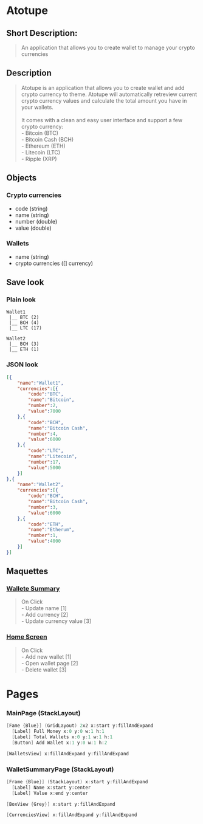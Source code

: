 # Atotupe

## Short Description: 
> An application that allows you to create wallet to manage your crypto currencies

## Description
> Atotupe is an application that allows you to create wallet and add crypto currency to theme. 
Atotupe will automatically retreview current crypto currency values and calculate the total amount you have in your wallets.
\
\
It comes with a clean and easy user interface and support a few crypto currency: 
\
\- Bitcoin (BTC)
\
\- Bitcoin Cash (BCH)
\
\- Ethereum (ETH)
\
\- Litecoin (LTC)
\
\- Ripple (XRP)

## Objects
### Crypto currencies 
 - code (string)
 - name (string)
 - number (double)
 - value (double)
### Wallets
 - name (string)
 - crypto currencies ([] currency)

 ## Save look
 ### Plain look
 ```
 Wallet1
  |__ BTC (2)
  |__ BCH (4)
  |__ LTC (17)

Wallet2
  |__ BCH (3)
  |__ ETH (1)
```
### JSON look
```json
[{
    "name":"Wallet1",
    "currencies":[{
        "code":"BTC",
        "name":"Bitcoin",
        "number":2,
        "value":7000
    },{
        "code":"BCH",
        "name":"Bitcoin Cash",
        "number":4,
        "value":6000
    },{
        "code":"LTC",
        "name":"Litecoin",
        "number":17,
        "value":5000
    }]
},{
    "name":"Wallet2",
    "currencies":[{
        "code":"BCH",
        "name":"Bitcoin Cash",
        "number":3,
        "value":6000
    },{
        "code":"ETH",
        "name":"Etherum",
        "number":1,
        "value":4000
    }]
}]
```

## Maquettes
### [Wallete Summary](https://github.com/Feldrise/atotup/blob/master/Branding/Maquette/WalletSummary.png)
> On Click
\
\- Update name [1]
\
\- Add currency [2]
\
\- Update currency value [3]

### [Home Screen](https://github.com/Feldrise/atotup/blob/master/Branding/Maquette/HomeScreen.png)
> On Click
\
\- Add new wallet [1]
\
\- Open wallet page [2]
\
\- Delete wallet [3]

# Pages
### MainPage (StackLayout)
```csharp
[Fame {Blue}] (GridLayout) 2x2 x:start y:fillAndExpand
  [Label] Full Money x:0 y:0 w:1 h:1
  [Label] Total Wallets x:0 y:1 w:1 h:1
  [Button] Add Wallet x:1 y:0 w:1 h:2

[WalletsView] x:fillAndExpand y:fillAndExpand
```
### WalletSummaryPage (StackLayout)
```csharp
[Frame {Blue}] (StackLayout) x:start y:fillAndExpand
  [Label] Name x:start y:center
  [Label] Value x:end y:center

[BoxView {Grey}] x:start y:fillAndExpand

[CurrenciesView] x:fillAndExpand y:fillAndExpand
```